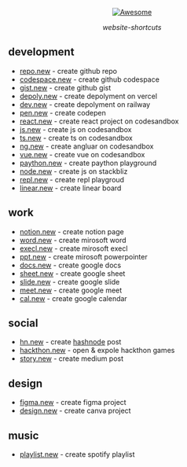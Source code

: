 <div align="center">
  
  [![Awesome](https://awesome.re/badge-flat2.svg)](https://github.com/JiangWeixian/awesome-website-shortcuts)
  
  *website-shortcuts*
  
</div>

## development

- [repo.new](https://repo.new) - create github repo
- [codespace.new](https://codespace.new) - create github codespace
- [gist.new](https://gist.new) - create github gist
- [depoly.new](https://depoly.new) - create depolyment on vercel
- [dev.new](https://dev.new) - create depolyment on railway
- [pen.new](https://pen.new) - create codepen
- [react.new](https://react.new) - create react project on codesandbox
- [js.new](https://js.new) - create js on codesandbox
- [ts.new](https://js.new) - create ts on codesandbox
- [ng.new](https://ng.new) - create angluar on codesandbox
- [vue.new](https://vue.new) - create vue on codesandbox
- [paython.new](https://paython.new) - create paython playground
- [node.new](https://node.new) - create js on stackbliz
- [repl.new](https://repl.new) - create repl playgroud
- [linear.new](https://linear.new) - create linear board

## work

- [notion.new](https://notion.new) - create notion page
- [word.new](https://word.new) - create mirosoft word
- [execl.new](https://execl.new) - create mirosoft execl
- [ppt.new](https://ppt.new) - create mirosoft powerpointer
- [docs.new](https://docs.new) - create google docs
- [sheet.new](https://sheet.new) - create google sheet
- [slide.new](https://sheet.new) - create google slide
- [meet.new](https://meet.new) - create google meet
- [cal.new](https://cal.new) - create google calendar

## social

- [hn.new](https://hn.new) - create [hashnode](https://hashnode.com/) post
- [hackthon.new](https://hackthon.new) - open & expole hackthon games
- [story.new](https://story.new) - create medium post

## design

- [figma.new](https://figma.new) - create figma project
- [design.new](https://figma.new) - create canva project

## music

- [playlist.new](http://playlist.new) - create spotify playlist
